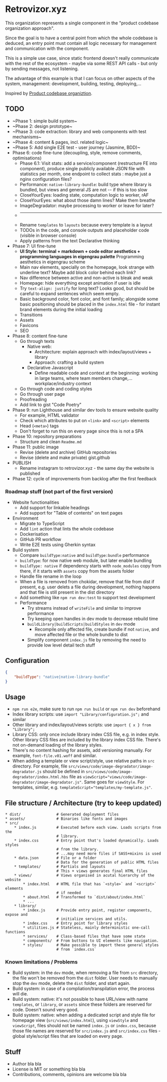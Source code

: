 # Retrovizor.xyz

This organization represents a single component in the "product codebase organization approach".
 
Since the goal is to have a central point from which the whole codebase is deduced, an entry point must contain all logic necessary for management and communication with the component.

This is a simple use case, since static frontend doesn't really communicate with the rest of the ecosystem - maybe via some REST API calls - but only by sending messages, not listening.

The advantage of this example is that I can focus on other aspects of the system, management: development, building, testing, deploying,...

Inspired by [Product codebase organiztion](https://gist.github.com/vjekoart/83f0e90fc2c1a5e45932414ddbf5d04d).

## TODO

* ~Phase 1: simple build system~
* ~Phase 2: design prototype~
* ~Phase 3: code extraction: library and web components with test mechanisms~
* ~Phase 4: content & pages, incl. related logic~
* ~Phase 5: Add single E2E test - user journey (Jasmine, BDD)~
* Phase 6: code fine-tune (decoupling, style, remove comments, optimisations)
    * Phase 6.1: Visit stats: add a service/component (restructure FE into component), produce single publicly available JSON file with statistics per month, one endpoint to collect stats : maybe just a nginx configuration files?
    * Performance: `native-library-bundle`: build type where library is bundled, but views and general JS are not -- if this is too slow
    * CloseYourEyes: loading state, computation logic to worker, rAF
    * CloseYourEyes: what about those damn lines? Make them breathe
    * ImageDegradator: maybe processing to worker or leave for later?
    * ---
    * Rename `templates` to `layouts` because every template is a layout
    * TODOs in the code, and console outputs and placeholder code (visible in browser console)
    * Apply patterns from the text Declarative thinking
* Phase 7: UI fine-tune
    * **UI Style: terminal + markdown + code editor aesthetics + programming languages in eigengrau palette** Programming aesthetics in eigengrau scheme
    * Main nav elements, specially on the homepage, look strange with underline text? Maybe add block color behind each link?
    * Nav difference between active and non-active is bleak and weak
    * Homepage: hide everything except animation if user is idle
    * Try `text-align: justify` for long text? Looks good, but should be careful to expand sentences which seem empty.
    * Basic background color, font color, and font family; alongside some basic positioning should be placed in the `index.html` file - for instant brand elements during the initial loading
    * Transitions
    * Assets
    * Favicons
    * SEO
* Phase 8: content fine-tune
    * Go through texts
        * Native web:
            * Architecture: explain approach with index/layout/views + library
            * Approach: crafting a build system
        * Declarative Javascript
            * Define readable code and context at the beginning: working in large teams, where team members change,... workplace/industry context
    * Go through code and coding styles
    * Go through user page
    * Proofreading
    * Add link to gist "Code Poetry"
* Phase 9: run Lighthouse and similar dev tools to ensure website quality
    * For example, HTML validator
    * Check which attributes to put on `<link>` and `<script>` elements
    * Head (`<meta>`) tags
    * Don't forget to run this on every page since this is not a SPA
* Phase 10: repository preparations
    * Structure and clean `Readme.md`
* Phase 11: public image
    * Revise (delete and archive) GitHub repositories
    * Revise (delete and make private) gist.github
* PUBLISH
    * Rename instagram to retrovizor.xyz - the same day the website is published
* Phase 12: cycle of improvements from backlog after the first feedback

### Roadmap stuff (not part of the first version)

* Website functionalities
    * Add support for linkable headings
    * Add support for "Table of contents" on text pages
* Environment
    * Migrate to TypeScript
    * Add `lint` action that lints the whole codebase
    * Dockerisation
    * GitHub PR workflow
    * Write E2E tests using Gherkin syntax
* Build system
    * Compare `buildType:native` and `buildType:bundle` performance
    * `buildType`: for now native web module, but later enable bundling
    * `buildType: native` if dependency starts with `node_modules` copy from there, if it starts with `assets` copy from the assets folder
    * Handle file rename in the loop
    * When a file is removed from chokidar, remove that file from dist if present, e.g. user delets a file during development, nothing happens and that file is still present in the dist directory
    * Add something like `npm run dev:test` to support test development
    * Performance
        * Try streams instead of `writeFile` and similar to improve performance 
        * Try keeping open handles in dev mode to decrease rebuild time
        * `buildLibrary|buildScripts|buildStyles` in `dev` mode
            * Recompile only affected file, create bundle if not `native`, and move affected file or the whole bundle to dist
        * Simplify component `index.js` file by removing the need to provide low level detail tech stuff

## Configuration

```json
{
    "buildType": "native|native-library-bundle"
}
```

## Usage

* `npm run e2e`, make sure to run `npm run build` or `npm run dev` beforehand
* Index library scripts: use `import "Library/configuration.js";` and similar
* Other library and index/layout/views scripts: use `import { x } from "Library";`
* Library CSS: only once include library index CSS file, e.g. in index style. Other library CSS files are included by the library index CSS file. There's not on-demand loading of the library styles.
* There's no content hashing for assets, add versioning manually. For example, `font-file.v01.woff` and similar.
* When adding a template or view script/style, use relative paths in `src` directory. For example, file `src/views/code/image-degradator/image-degradator.js` should be defined in `src/views/code/image-degradator/index.html.hbs` file as `viewScript="views/code/image-degradator/image-degradator.js"`. Same goes for `viewStyle`. For templates, similar, e.g. `templateScript="templates/my-template.js"`.

## File structure / Architecture (try to keep updated)

```
* dist/                # Generated deployment files
* assets/              # Binaries like fonts and images
* src/
    * index.js         # Executed before each view. Loads scripts from the
                       # library.
    * index.css        # Entry point that's loaded dynamically. Loads styles
                       # from the library.
                       # ...may need more files if SASS+mixins is used
    * data.json        # File or a folder
                       # Data for the generation of public HTML files
    * templates/       # Partials and layouts
                       # This + views generates final HTML files
    * views/           # Views organised in acutal hierarchy of the website
        * index.html   # HTML file that has `<style>` and `<script>` elements
                       # if needed
        * about.html   # Transformed to `dist/about/index.html`
        * ...
    * library/
        * index.js     # Provide entry point, register components, expose and
                       # initialize services and utils.
        * index.css    # Entry point for library styles
        * utilities.js # Stateless, mainly deterministic one-call functions
        * services/    # Class-based files that have some state
        * components/  # From buttons to UI elements like navigation.
        * styles/      # Make possible to import these general styles
                       # from `index.css`
```

### Known limitations / Problems

* Build system: in the `dev` mode, when removing a file from `src` directory, the file won't be removed from the `dist` folder. User needs to manually stop the `dev` mode, delete the `dist` folder, and start again.
* Build system: in case of a compliation/transpilation error, the process will die.
* Build system: native: it's not possible to have URL/view with name `templates`, or `library`, or `assets` since these folders are reserved for code. Doesn't sound very good.
* Build system: native: when adding a dedicated script and style file for homepage view (`src/views/index.html`), using `viewStyle` and `viewScript`, files should not be named `index.js` or `index.css`, because those file names are reserved for `src/index.js` and `src/index.css` files - global style/script files that are loaded on every page.

## Stuff

* Author bla bla
* License is MIT or something bla bla
* Contributions, comments, opinions are welcome bla bla
